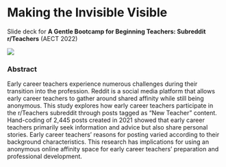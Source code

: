 # Making the Invisible Visible

Slide deck for **A Gentle Bootcamp for Beginning Teachers: Subreddit r/Teachers** (AECT 2022)

![](img/invisible.jpg)

### Abstract

Early career teachers experience numerous challenges during their transition into the profession. Reddit is a social media platform that allows early career teachers to gather around shared affinity while still being anonymous. This study explores how early career teachers participate in the r/Teachers subreddit through posts tagged as “New Teacher” content. Hand-coding of 2,445 posts created in 2021 showed that early career teachers primarily seek information and advice but also share personal stories. Early career teachers’ reasons for posting varied according to their background characteristics. This research has implications for using an anonymous online affinity space for early career teachers’ preparation and professional development.
